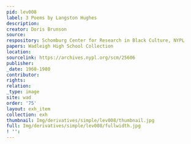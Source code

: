 ```yaml
---
pid: lev008
label: 3 Poems by Langston Hughes
description:
creator: Doris Brunson
source:
respository: Schomburg Center for Research in Black Culture, NYPL
papers: Wadleigh High School Collection
location:
sourcelink: https://archives.nypl.org/scm/25606
publisher:
_date: 1960-1980
contributor:
rights:
relation:
_type: image
site: wad
order: '75'
layout: exh_item
collection: exh
thumbnail: Img/derivatives/simple/lev008/thumbnail.jpg
full: Img/derivatives/simple/lev008/fullwidth.jpg
! '':
---
```

